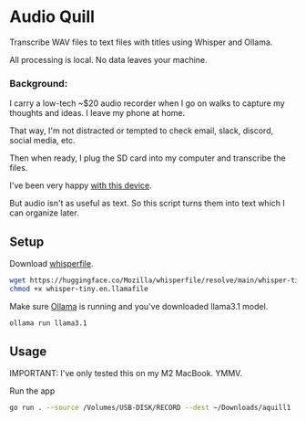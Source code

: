 # Audio Quill

Transcribe WAV files to text files with titles using Whisper and Ollama.

All processing is local. No data leaves your machine.

### Background:

I carry a low-tech ~$20 audio recorder when I go on walks to capture my thoughts and ideas. I leave my phone at home.

That way, I'm not distracted or tempted to check email, slack, discord, social media, etc.

Then when ready, I plug the SD card into my computer and transcribe the files.

I've been very happy [with this device](https://www.amazon.com/dp/B0CKRBSM1X?psc=1&ref=ppx_yo2ov_dt_b_product_details).

But audio isn't as useful as text. So this script turns them into text which I can organize later.

## Setup

Download [whisperfile](https://huggingface.co/Mozilla/whisperfile).

```sh
wget https://huggingface.co/Mozilla/whisperfile/resolve/main/whisper-tiny.en.llamafile
chmod +x whisper-tiny.en.llamafile
```

Make sure [Ollama](https://ollama.com/) is running and you've downloaded llama3.1 model.

```sh
ollama run llama3.1
```

## Usage

IMPORTANT: I've only tested this on my M2 MacBook. YMMV.

Run the app

```sh
go run . --source /Volumes/USB-DISK/RECORD --dest ~/Downloads/aquill1
```

